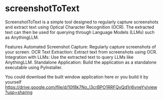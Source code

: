 # screenshotToText
ScreenshotToText is a simple tool designed to regularly capture screenshots and extract text using Optical Character Recognition (OCR). The extracted text can then be used for querying through Language Models (LLMs) such as AnythingLLM.

Features
Automated Screenshot Capture: Regularly capture screenshots of your screen.
OCR Text Extraction: Extract text from screenshots using OCR.
Integration with LLMs: Use the extracted text to query LLMs like AnythingLLM.
Standalone Application: Build the application as a standalone executable using PyInstaller.

You could download the built window application here or you build it by yourself
https://drive.google.com/file/d/10f8k7No_I3crBPO1RRFQyQd1rj6vneYy/view?usp=sharing
